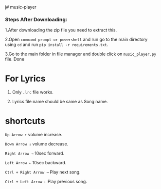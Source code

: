 j# music-player

### Steps After Downloading:

1.After downloading the zip file you need to extract this.

2.Open `command prompt or powershell` and run go to the main directory using `cd` and run `pip install -r requirements.txt`.

3.Go to the main folder in file manager and double click on `music_player.py` file. Done


# For Lyrics

1. Only `.lrc` file works.

2. Lyrics file name should be same as Song name.


# shortcuts 

`Up Arrow ↑`  volume increase.

`Down Arrow ↓`  volume decrease.

`Right Arrow →`  10sec forward.

`Left Arrow ←`  10sec backward.

`Ctrl + Right Arrow →`  Play next song.

`Ctrl + Left Arrow ←` Play previous song.
